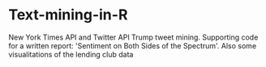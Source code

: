 # Text-mining-in-R
New York Times API and Twitter API Trump tweet mining. Supporting code for a written report: 'Sentiment on Both Sides of the Spectrum'.
Also some visualitations of the lending club data
